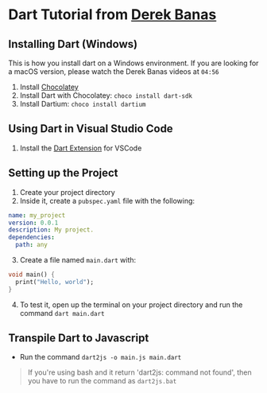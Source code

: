 # Dart Tutorial from [Derek Banas](https://www.youtube.com/watch?v=OLjyCy-7U2U)

## Installing Dart (Windows)

This is how you install dart on a Windows environment. If you are looking for a macOS version, please watch the Derek Banas videos at `04:56`

1. Install [Chocolatey](https://chocolatey.org/)
2. Install Dart with Chocolatey: `choco install dart-sdk`
3. Install Dartium: `choco install dartium`

## Using Dart in Visual Studio Code

1. Install the [Dart Extension](https://marketplace.visualstudio.com/items?itemName=Dart-Code.dart-code) for VSCode

## Setting up the Project

1. Create your project directory
2. Inside it, create a `pubspec.yaml` file with the following:

```yml
name: my_project
version: 0.0.1
description: My project.
dependencies:
  path: any
```

3. Create a file named `main.dart` with:

```dart
void main() {
  print("Hello, world");
}
```

4. To test it, open up the terminal on your project directory and run the command `dart main.dart`

## Transpile Dart to Javascript

- Run the command `dart2js -o main.js main.dart`

> If you're using bash and it return 'dart2js: command not found', then you have to run the command as `dart2js.bat`
